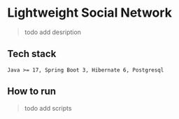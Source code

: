 # Lightweight Social Network
>todo add desription
## Tech stack
`Java >= 17, Spring Boot 3, Hibernate 6, Postgresql`

## How to run
>todo add scripts
